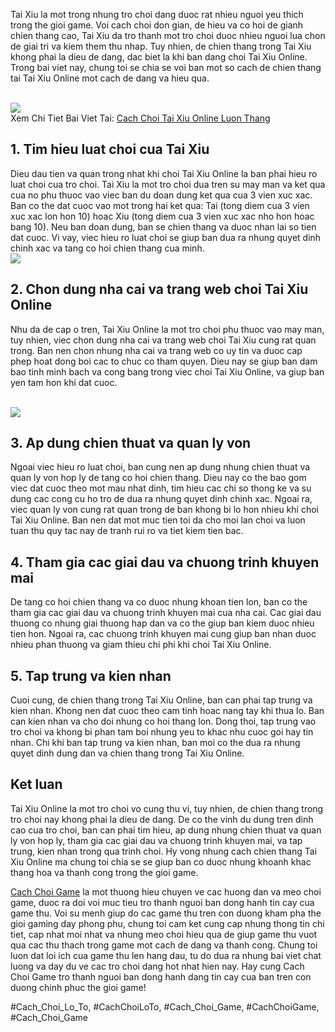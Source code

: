<p>Tai Xiu la mot trong nhung tro choi dang duoc rat nhieu nguoi yeu thich trong the gioi game. Voi cach choi don gian, de hieu va co hoi de gianh chien thang cao, Tai Xiu da tro thanh mot tro choi duoc nhieu nguoi lua chon de giai tri va kiem them thu nhap. Tuy nhien, de chien thang trong Tai Xiu khong phai la dieu de dang, dac biet la khi ban dang choi Tai Xiu Online. Trong bai viet nay, chung toi se chia se voi ban mot so cach de chien thang tai Tai Xiu Online mot cach de dang va hieu qua.</p><br><img src="https://cachchoigame.com/wp-content/uploads/2025/03/cach-choi-2-acc-roblox-kham-pha-the-gioi-day-ky-dieu-67d3eab590c0b.jpg"></br>
Xem Chi Tiet Bai Viet Tai: <a href="https://cachchoigame.com/cach-choi-tai-xiu-online-luon-thang/">Cach Choi Tai Xiu Online Luon Thang</a><h2>1. Tim hieu luat choi cua Tai Xiu</h2><p>Dieu dau tien va quan trong nhat khi choi Tai Xiu Online la ban phai hieu ro luat choi cua tro choi. Tai Xiu la mot tro choi dua tren su may man va ket qua cua no phu thuoc vao viec ban du doan dung ket qua cua 3 vien xuc xac. Ban co the dat cuoc vao mot trong hai ket qua: Tai (tong diem cua 3 vien xuc xac lon hon 10) hoac Xiu (tong diem cua 3 vien xuc xac nho hon hoac bang 10). Neu ban doan dung, ban se chien thang va duoc nhan lai so tien dat cuoc. Vi vay, viec hieu ro luat choi se giup ban dua ra nhung quyet dinh chinh xac va tang co hoi chien thang cua minh.<br><img src="https://cachchoigame.com/wp-content/uploads/2025/03/Logo-cachchoigame.com_-800x800.png"></br><h2>2. Chon dung nha cai va trang web choi Tai Xiu Online</h2><p>Nhu da de cap o tren, Tai Xiu Online la mot tro choi phu thuoc vao may man, tuy nhien, viec chon dung nha cai va trang web choi Tai Xiu cung rat quan trong. Ban nen chon nhung nha cai va trang web co uy tin va duoc cap phep hoat dong boi cac to chuc co tham quyen. Dieu nay se giup ban dam bao tinh minh bach va cong bang trong viec choi Tai Xiu Online, va giup ban yen tam hon khi dat cuoc.</p><br><img src="https://cachchoigame.com/wp-content/uploads/2025/03/cach-choi-tai-xiu-online-luon-thang-nhung-chien-thuat-dinh-cao-de-kiem-tien-67d3e71790b9d.jpg"></br><h2>3. Ap dung chien thuat va quan ly von</h2><p>Ngoai viec hieu ro luat choi, ban cung nen ap dung nhung chien thuat va quan ly von hop ly de tang co hoi chien thang. Dieu nay co the bao gom viec dat cuoc theo mot mau nhat dinh, tim hieu cac chi so thong ke va su dung cac cong cu ho tro de dua ra nhung quyet dinh chinh xac. Ngoai ra, viec quan ly von cung rat quan trong de ban khong bi lo hon nhieu khi choi Tai Xiu Online. Ban nen dat mot muc tien toi da cho moi lan choi va luon tuan thu quy tac nay de tranh rui ro va tiet kiem tien bac.<h2>4. Tham gia cac giai dau va chuong trinh khuyen mai</h2><p>De tang co hoi chien thang va co duoc nhung khoan tien lon, ban co the tham gia cac giai dau va chuong trinh khuyen mai cua nha cai. Cac giai dau thuong co nhung giai thuong hap dan va co the giup ban kiem duoc nhieu tien hon. Ngoai ra, cac chuong trinh khuyen mai cung giup ban nhan duoc nhieu phan thuong va giam thieu chi phi khi choi Tai Xiu Online.</p><h2>5. Tap trung va kien nhan</h2><p>Cuoi cung, de chien thang trong Tai Xiu Online, ban can phai tap trung va kien nhan. Khong nen dat cuoc theo cam tinh hoac nang tay khi thua lo. Ban can kien nhan va cho doi nhung co hoi thang lon. Dong thoi, tap trung vao tro choi va khong bi phan tam boi nhung yeu to khac nhu cuoc goi hay tin nhan. Chi khi ban tap trung va kien nhan, ban moi co the dua ra nhung quyet dinh dung dan va chien thang trong Tai Xiu Online.<h2>Ket luan</h2><p>Tai Xiu Online la mot tro choi vo cung thu vi, tuy nhien, de chien thang trong tro choi nay khong phai la dieu de dang. De co the vinh du dung tren dinh cao cua tro choi, ban can phai tim hieu, ap dung nhung chien thuat va quan ly von hop ly, tham gia cac giai dau va chuong trinh khuyen mai, va tap trung, kien nhan trong qua trinh choi. Hy vong nhung cach chien thang Tai Xiu Online ma chung toi chia se se giup ban co duoc nhung khoanh khac thang hoa va thanh cong trong the gioi game.</p><p><a href="https://cachchoigame.com/">Cach Choi Game</a> la mot thuong hieu chuyen ve cac huong dan va meo choi game, duoc ra doi voi muc tieu tro thanh nguoi ban dong hanh tin cay cua game thu. Voi su menh giup do cac game thu tren con duong kham pha the gioi gaming day phong phu, chung toi cam ket cung cap nhung thong tin chi tiet, cap nhat moi nhat va nhung meo choi hieu qua de giup game thu vuot qua cac thu thach trong game mot cach de dang va thanh cong. Chung toi luon dat loi ich cua game thu len hang dau, tu do dua ra nhung bai viet chat luong va day du ve cac tro choi dang hot nhat hien nay. Hay cung Cach Choi Game tro thanh nguoi ban dong hanh dang tin cay cua ban tren con duong chinh phuc the gioi game!</p>
#Cach_Choi_Lo_To, #CachChoiLoTo, #Cach_Choi_Game, #CachChoiGame, #Cach_Choi_Game

